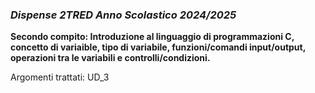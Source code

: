 ### *Dispense 2TRED Anno Scolastico 2024/2025*

**Secondo compito: Introduzione al linguaggio di programmazioni C, concetto di variaible, tipo di variabile, funzioni/comandi input/output, operazioni tra le variabili e controlli/condizioni.**  

Argomenti trattati: UD_3